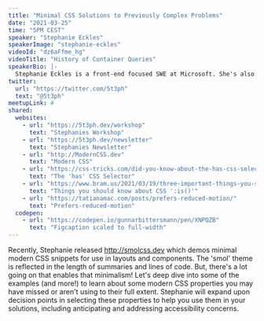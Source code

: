 ```yaml
---
title: "Minimal CSS Solutions to Previously Complex Problems"
date: "2021-03-25"
time: "5PM CEST"
speaker: "Stephanie Eckles"
speakerImage: "stephanie-eckles"
videoId: "dz6aFfme_hg"
videoTitle: "History of Container Queries"
speakerBio: |-
  Stephanie Eckles is a front-end focused SWE at Microsoft. She's also the author of http://ModernCSS.dev which provides modern solutions to old CSS problems as in-depth tutorials, and is the creator of http://StyleStage.dev, and author of http://SmolCSS.dev and http://11ty.Rocks. Steph has over 13 years of webdev experience that she enjoys sharing as an author, egghead instructor, and conference speaker. Her most recent working experience has largely involved leading and co-creating enterprise design systems. She's an advocate for accessibility, scalable CSS, and the Jamstack (especially Eleventy). Offline, she's mom to two girls and a cowboy corgi, and enjoys baking.
twitter:
  url: "https://twitter.com/5t3ph"
  text: "@5t3ph"
meetupLink: #
shared:
  websites:
    - url: "https://5t3ph.dev/workshop"
      text: "Stephanies Workshop"
    - url: "https://5t3ph.dev/newsletter"
      text: "Stephanies Newsletter"
    - url: "http://ModernCSS.dev"
      text: "Modern CSS"
    - url: "https://css-tricks.com/did-you-know-about-the-has-css-selector/"
      text: "The 'has' CSS Selector"
    - url: "https://www.bram.us/2021/03/19/three-important-things-you-should-know-about-css-is/"
      text: "Things you should know about CSS ':is()'"
    - url: "https://tatianamac.com/posts/prefers-reduced-motion/"
      text: "Prefers-reduced-motion"
  codepen:
    - url: "https://codepen.io/gunnarbittersmann/pen/XNPQZB"
      text: "Figcaption scaled to full-width"
---
```


Recently, Stephanie released http://smolcss.dev which demos minimal modern CSS snippets for use in layouts and components. The 'smol' theme is reflected in the length of summaries and lines of code. But, there's a lot going on that enables that minimalism! Let's deep dive into some of the examples (and more!) to learn about some modern CSS properties you may have missed or aren't using to their full extent. Stephanie will expand upon decision points in selecting these properties to help you use them in your solutions, including anticipating and addressing accessibility concerns.
